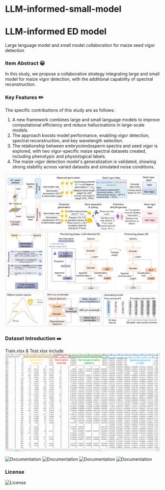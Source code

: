 # LLM-informed-small-model
# LLM-informed ED model 
Large language model and small model collaboration for maize seed vigor detection
### Item Abstract 😀
In this study, we propose a collaborative strategy integrating large and small model for maize vigor detection, with the additional capability of spectral reconstruction.

### Key Features :pencil2:
The specific contributions of this study are as follows:
1. A new framework combines large and small language models to improve computational efficiency and reduce hallucinations in large-scale models.
2. The approach boosts model performance, enabling vigor detection, spectral reconstruction, and key wavelength selection.
3. The relationship between embryo/endosperm spectra and seed vigor is explored, with two vigor-specific maize spectral datasets created, including phenotypic and physiological labels.
4. The maize vigor detection model's generalization is validated, showing strong stability across varied datasets and simulated noise conditions.


 ![experiment flow diagram](https://github.com/TomGoo474/LLM-informed-small-model/blob/main/fig.1.png)
### Dataset Introduction :black_nib:
Train.xlsx & Test.xlsx include 
 ![excel](https://github.com/TomGoo474/MAC-seq2seq/blob/main/%E5%9B%BE%E7%89%871.png)

![Documentation](https://img.shields.io/badge/documentation-Deep_Learning-blue)
![Documentation](https://img.shields.io/badge/documentation-Reconstruction_Spectra-orange)
![Documentation](https://img.shields.io/badge/documentation-Ensemble_Learning-yellowgreen)
![Documentation](https://img.shields.io/badge/documentation-Pytorch-brightgreen)


### License
![License](https://img.shields.io/badge/license-MIT-yellow) 

